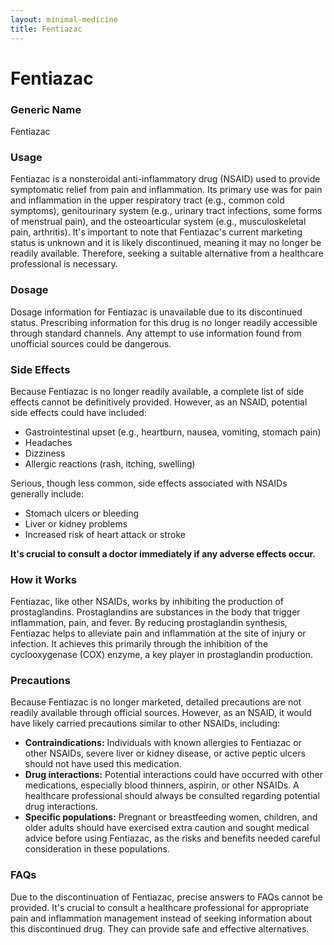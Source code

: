 ```yaml
---
layout: minimal-medicine
title: Fentiazac
---
```


# Fentiazac
### Generic Name
Fentiazac

### Usage
Fentiazac is a nonsteroidal anti-inflammatory drug (NSAID) used to provide symptomatic relief from pain and inflammation.  Its primary use was for pain and inflammation in the upper respiratory tract (e.g., common cold symptoms), genitourinary system (e.g., urinary tract infections, some forms of menstrual pain), and the osteoarticular system (e.g., musculoskeletal pain, arthritis).  It's important to note that Fentiazac's current marketing status is unknown and it is likely discontinued, meaning it may no longer be readily available.  Therefore,  seeking a suitable alternative from a healthcare professional is necessary.

### Dosage
Dosage information for Fentiazac is unavailable due to its discontinued status.  Prescribing information for this drug is no longer readily accessible through standard channels.  Any attempt to use information found from unofficial sources could be dangerous.

### Side Effects
Because Fentiazac is no longer readily available, a complete list of side effects cannot be definitively provided. However, as an NSAID, potential side effects could have included:

* Gastrointestinal upset (e.g., heartburn, nausea, vomiting, stomach pain)
* Headaches
* Dizziness
* Allergic reactions (rash, itching, swelling)

Serious, though less common, side effects associated with NSAIDs generally include:

* Stomach ulcers or bleeding
* Liver or kidney problems
* Increased risk of heart attack or stroke

**It's crucial to consult a doctor immediately if any adverse effects occur.**


### How it Works
Fentiazac, like other NSAIDs, works by inhibiting the production of prostaglandins. Prostaglandins are substances in the body that trigger inflammation, pain, and fever. By reducing prostaglandin synthesis, Fentiazac helps to alleviate pain and inflammation at the site of injury or infection.  It achieves this primarily through the inhibition of the cyclooxygenase (COX) enzyme, a key player in prostaglandin production.

### Precautions
Because Fentiazac is no longer marketed, detailed precautions are not readily available through official sources.  However, as an NSAID, it would have likely carried precautions similar to other NSAIDs, including:

* **Contraindications:**  Individuals with known allergies to Fentiazac or other NSAIDs, severe liver or kidney disease, or active peptic ulcers should not have used this medication.
* **Drug interactions:**  Potential interactions could have occurred with other medications, especially blood thinners, aspirin, or other NSAIDs. A healthcare professional should always be consulted regarding potential drug interactions.
* **Specific populations:**  Pregnant or breastfeeding women, children, and older adults should have exercised extra caution and sought medical advice before using Fentiazac, as the risks and benefits needed careful consideration in these populations.

### FAQs

Due to the discontinuation of Fentiazac, precise answers to FAQs cannot be provided.  It's crucial to consult a healthcare professional for appropriate pain and inflammation management instead of seeking information about this discontinued drug.  They can provide safe and effective alternatives.
